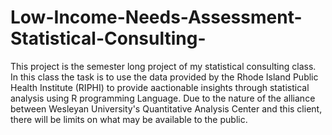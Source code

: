 # Low-Income-Needs-Assessment-Statistical-Consulting-

This project is the semester long project of my statistical consulting class. In this class the task is to use the data provided by the Rhode Island Public Health Institute (RIPHI) to provide aactionable insights through statistical analysis using R programming Language. Due to the nature of the alliance between Wesleyan University's Quantitative Analysis Center and this client, there will be limits on what may be available to the public.
